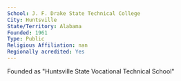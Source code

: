 ```yaml
---
School: J. F. Drake State Technical College
City: Huntsville
State/Territory: Alabama
Founded: 1961
Type: Public
Religious Affiliation: nan
Regionally acredited: Yes
---
```

Founded as "Huntsville State Vocational Technical School"